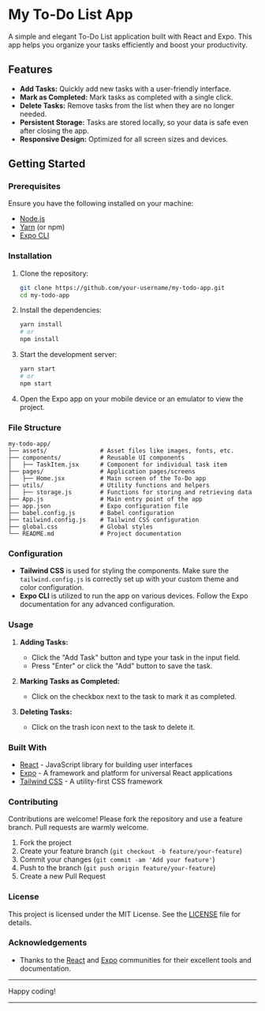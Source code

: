 # My To-Do List App

A simple and elegant To-Do List application built with React and Expo. This app helps you organize your tasks efficiently and boost your productivity.

## Features

- **Add Tasks:** Quickly add new tasks with a user-friendly interface.
- **Mark as Completed:** Mark tasks as completed with a single click.
- **Delete Tasks:** Remove tasks from the list when they are no longer needed.
- **Persistent Storage:** Tasks are stored locally, so your data is safe even after closing the app.
- **Responsive Design:** Optimized for all screen sizes and devices.


## Getting Started

### Prerequisites

Ensure you have the following installed on your machine:

- [Node.js](https://nodejs.org/)
- [Yarn](https://yarnpkg.com/) (or npm)
- [Expo CLI](https://docs.expo.dev/get-started/installation/)

### Installation

1. Clone the repository:
   ```bash
   git clone https://github.com/your-username/my-todo-app.git
   cd my-todo-app
   ```

2. Install the dependencies:
   ```bash
   yarn install
   # or
   npm install
   ```

3. Start the development server:
   ```bash
   yarn start
   # or
   npm start
   ```

4. Open the Expo app on your mobile device or an emulator to view the project.

### File Structure

```
my-todo-app/
├── assets/               # Asset files like images, fonts, etc.
├── components/           # Reusable UI components
│   ├── TaskItem.jsx      # Component for individual task item
├── pages/                # Application pages/screens
│   ├── Home.jsx          # Main screen of the To-Do app
├── utils/                # Utility functions and helpers
│   ├── storage.js        # Functions for storing and retrieving data
├── App.js                # Main entry point of the app
├── app.json              # Expo configuration file
├── babel.config.js       # Babel configuration
├── tailwind.config.js    # Tailwind CSS configuration
├── global.css            # Global styles
└── README.md             # Project documentation
```

### Configuration

- **Tailwind CSS** is used for styling the components. Make sure the `tailwind.config.js` is correctly set up with your custom theme and color configuration.
- **Expo CLI** is utilized to run the app on various devices. Follow the Expo documentation for any advanced configuration.

### Usage

1. **Adding Tasks:**
   - Click the "Add Task" button and type your task in the input field.
   - Press "Enter" or click the "Add" button to save the task.

2. **Marking Tasks as Completed:**
   - Click on the checkbox next to the task to mark it as completed.

3. **Deleting Tasks:**
   - Click on the trash icon next to the task to delete it.

### Built With

- [React](https://reactjs.org/) - JavaScript library for building user interfaces
- [Expo](https://expo.dev/) - A framework and platform for universal React applications
- [Tailwind CSS](https://tailwindcss.com/) - A utility-first CSS framework

### Contributing

Contributions are welcome! Please fork the repository and use a feature branch. Pull requests are warmly welcome.

1. Fork the project
2. Create your feature branch (`git checkout -b feature/your-feature`)
3. Commit your changes (`git commit -am 'Add your feature'`)
4. Push to the branch (`git push origin feature/your-feature`)
5. Create a new Pull Request

### License

This project is licensed under the MIT License. See the [LICENSE](LICENSE) file for details.

### Acknowledgements

- Thanks to the [React](https://reactjs.org/) and [Expo](https://expo.dev/) communities for their excellent tools and documentation.

---

Happy coding!

---


